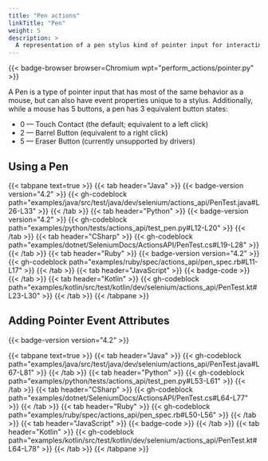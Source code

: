 ```yaml
---
title: "Pen actions"
linkTitle: "Pen"
weight: 5
description: >
  A representation of a pen stylus kind of pointer input for interacting with a web page.
---
```


{{< badge-browser browser=Chromium wpt="perform_actions/pointer.py" >}}

A Pen is a type of pointer input that has most of the same behavior as a mouse, but can
also have event properties unique to a stylus. Additionally, while a mouse
has 5 buttons, a pen has 3 equivalent button states:

* 0 — Touch Contact (the default; equivalent to a left click)
* 2 — Barrel Button (equivalent to a right click)
* 5 — Eraser Button (currently unsupported by drivers)

## Using a Pen

{{< tabpane text=true >}}
{{< tab header="Java" >}}
{{< badge-version version="4.2" >}}
{{< gh-codeblock path="examples/java/src/test/java/dev/selenium/actions_api/PenTest.java#L26-L33" >}}
{{< /tab >}}
{{< tab header="Python" >}}
{{< badge-version version="4.2" >}}
{{< gh-codeblock path="examples/python/tests/actions_api/test_pen.py#L12-L20" >}}
{{< /tab >}}
{{< tab header="CSharp" >}}
{{< gh-codeblock path="examples/dotnet/SeleniumDocs/ActionsAPI/PenTest.cs#L19-L28" >}}
{{< /tab >}}
{{< tab header="Ruby" >}}
{{< badge-version version="4.2" >}}
{{< gh-codeblock path="examples/ruby/spec/actions_api/pen_spec.rb#L11-L17" >}}
{{< /tab >}}
{{< tab header="JavaScript" >}}
{{< badge-code >}}
{{< /tab >}}
{{< tab header="Kotlin" >}}
{{< gh-codeblock path="examples/kotlin/src/test/kotlin/dev/selenium/actions_api/PenTest.kt#L23-L30" >}}
{{< /tab >}}
{{< /tabpane >}}

## Adding Pointer Event Attributes

{{< badge-version version="4.2" >}}

{{< tabpane text=true >}}
{{< tab header="Java" >}}
{{< gh-codeblock path="examples/java/src/test/java/dev/selenium/actions_api/PenTest.java#L67-L81" >}}
{{< /tab >}}
{{< tab header="Python" >}}
{{< gh-codeblock path="examples/python/tests/actions_api/test_pen.py#L53-L61" >}}
{{< /tab >}}
{{< tab header="CSharp" >}}
{{< gh-codeblock path="examples/dotnet/SeleniumDocs/ActionsAPI/PenTest.cs#L64-L77" >}}
{{< /tab >}}
{{< tab header="Ruby" >}}
{{< gh-codeblock path="examples/ruby/spec/actions_api/pen_spec.rb#L50-L56" >}}
{{< /tab >}}
{{< tab header="JavaScript" >}}
{{< badge-code >}}
{{< /tab >}}
{{< tab header="Kotlin" >}}
{{< gh-codeblock path="examples/kotlin/src/test/kotlin/dev/selenium/actions_api/PenTest.kt#L64-L78" >}}
{{< /tab >}}
{{< /tabpane >}}

